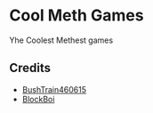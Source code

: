# Cool Meth Games
Yhe Coolest Methest games 
## Credits
* [BushTrain460615](https://github.com/BushTrain460615)
* [BlockBoi](https://github.com/Mr-funkinguy)
